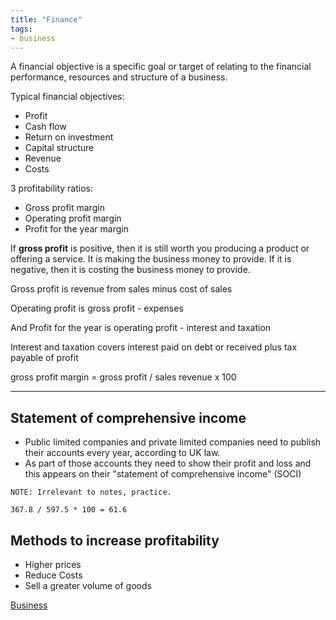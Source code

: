 ```yaml
---
title: "Finance"
tags:
- business
---
```


A financial objective is a specific goal or target of relating to the financial performance, resources and structure of a business.

Typical financial objectives:

- Profit
- Cash flow
- Return on investment
- Capital structure
- Revenue
- Costs


3 profitability ratios:

- Gross profit margin
- Operating profit margin
- Profit for the year margin

If **gross profit** is positive, then it is still worth you producing a product or offering a service. It is making the business money to provide. If it is negative, then it is costing the business money to provide.

Gross profit is revenue from sales minus cost of sales

Operating profit is gross profit - expenses

And Profit for the year is operating profit - interest and taxation


Interest and taxation covers interest paid on debt or received plus tax payable of profit

gross profit margin = gross profit / sales revenue x 100


---

## Statement of comprehensive income

- Public limited companies and private limited companies need to publish their accounts every year, according to UK law.
- As part of those accounts they need to show their profit and loss and this appears on their "statement of comprehensive income" (SOCI)


```
NOTE: Irrelevant to notes, practice.

367.8 / 597.5 * 100 = 61.6
```


## Methods to increase profitability

- Higher prices
- Reduce Costs
- Sell a greater volume of goods




[Business](/Business)
